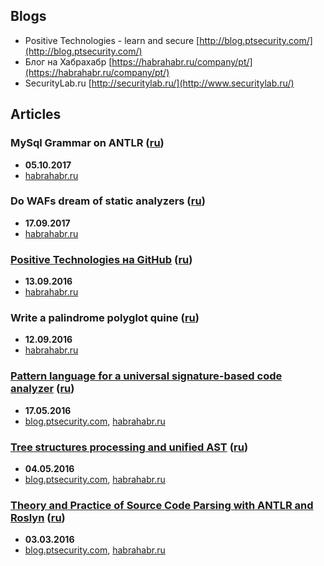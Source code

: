 ## Blogs

* Positive Technologies - learn and secure [http://blog.ptsecurity.com/](http://blog.ptsecurity.com/)
* Блог на Хабрахабр [https://habrahabr.ru/company/pt/](https://habrahabr.ru/company/pt/)
* SecurityLab.ru [http://securitylab.ru/](http://www.securitylab.ru/)

## Articles

### MySql Grammar on ANTLR ([ru](Articles/MySql-Grammar-on-ANTLR/Russian.md))

* **05.10.2017**
* [habrahabr.ru](https://habrahabr.ru/company/pt/blog/339336/)

### Do WAFs dream of static analyzers ([ru](https://github.com/kochetkov/kochetkov.github.io-engine/blob/master/content/blog/2017-09-20.do-wafs-dream-of-static-analyzers.ru.md))

* **17.09.2017**
* [habrahabr.ru](https://habrahabr.ru/company/pt/blog/338110/)

### [Positive Technologies на GitHub](Articles/Positive-Technologies-at-GitHub/English.md) ([ru](Articles/Positive-Technologies-at-GitHub/Russian.md))

* **13.09.2016**
* [habrahabr.ru](https://habrahabr.ru/company/pt/blog/327957/)

### Write a palindrome polyglot quine ([ru](Articles/Write-a-palindrome-polyglot-quine/Russian.md))

* **12.09.2016**
* [habrahabr.ru](https://habrahabr.ru/company/pt/blog/309702/)

### [Pattern language for a universal signature-based code analyzer](Articles/Pattern-language-for-a-universal-signature-based-code-analyzer/English.md) ([ru](Articles/Pattern-language-for-a-universal-signature-based-code-analyzer/Russian.md))

* **17.05.2016**
* [blog.ptsecurity.com](http://blog.ptsecurity.com/2016/08/pattern-language-for-univeral-signature.html),
[habrahabr.ru](https://habrahabr.ru/company/pt/blog/300946/)

### [Tree structures processing and unified AST](Articles/Tree-structures-processing-and-unified-AST/English.md) ([ru](Articles/Tree-structures-processing-and-unified-AST/Russian.md))

* **04.05.2016**
* [blog.ptsecurity.com](http://blog.ptsecurity.com/2016/07/tree-structures-processing-and-unified.html),
[habrahabr.ru](https://habrahabr.ru/company/pt/blog/210060/)

### [Theory and Practice of Source Code Parsing with ANTLR and Roslyn](Articles/Theory-and-Practice-of-source-code-parsing-with-ANTLR-and-Roslyn/English.md) ([ru](Articles/Theory-and-Practice-of-source-code-parsing-with-ANTLR-and-Roslyn/Russian.md))

* **03.03.2016**
* [blog.ptsecurity.com](http://blog.ptsecurity.com/2016/06/theory-and-practice-of-source-code.html),
[habrahabr.ru](https://habrahabr.ru/company/pt/blog/210772/)